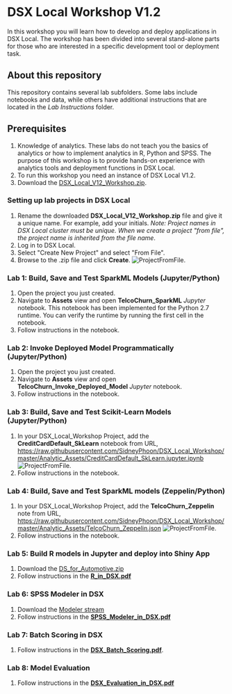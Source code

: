 # DSX Local Workshop V1.2
In this workshop you will learn how to develop and deploy applications in DSX Local. The workshop has been divided into several stand-alone parts for those who are interested in a specific development tool or deployment task. 

## About this repository
This repository contains several lab subfolders. Some labs include notebooks and data, while others have additional instructions that are located in the *Lab Instructions* folder. 

## Prerequisites
1. Knowledge of analytics. These labs do not teach you the basics of analytics or how to implement analytics in R, Python and SPSS. The purpose of this workshop is to provide hands-on experience with analytics tools and deployment functions in DSX Local. 
2. To run this workshop you need an instance of DSX Local V1.2. 
3. Download the [DSX_Local_V12_Workshop.zip](https://github.com/SidneyPhoon/DSX_Local_Workshop_V12/blob/master/DSX%20Local%20Projects/DSX_Local_V12_Workshop.zip?raw=true).

### Setting up lab projects in DSX Local
1. Rename the downloaded **DSX_Local_V12_Workshop.zip** file and give it a unique name.  For example, add your initials.    *Note: Project names in DSX Local cluster must be unique. When we create a project "from file", the project name is inherited from the file name*.
2. Log in to DSX Local.
3. Select "Create New Project" and select "From File".
4. Browse to the .zip file and click **Create**.
![ProjectFromFile](/img/CreateProjectFromFile.JPG?raw=true).

### Lab 1: Build, Save and Test SparkML Models (Jupyter/Python)
1. Open the project you just created. 
2. Navigate to **Assets** view and open **TelcoChurn_SparkML** *Jupyter* notebook. This notebook has been implemented for the Python 2.7 runtime. You can verify the runtime by running the first cell in the notebook. 
3. Follow instructions in the notebook.

### Lab 2: Invoke Deployed Model Programmatically (Jupyter/Python)
1. Open the project you just created. 
2. Navigate to **Assets** view and open **TelcoChurn_Invoke_Deployed_Model** *Jupyter* notebook. 
3. Follow instructions in the notebook.

### Lab 3: Build, Save and Test Scikit-Learn Models (Jupyter/Python)
1. In your DSX_Local_Workshop Project, add the **CreditCardDefault_SkLearn** notebook from URL, https://raw.githubusercontent.com/SidneyPhoon/DSX_Local_Workshop/master/Analytic_Assets/CreditCardDefault_SkLearn.jupyter.ipynb
![ProjectFromFile](/img/import_notebook_url.png?raw=true).
2. Follow instructions in the notebook.

### Lab 4: Build, Save and Test SparkML models (Zeppelin/Python)
1. In your DSX_Local_Workshop Project, add the **TelcoChurn_Zeppelin** note from URL, https://raw.githubusercontent.com/SidneyPhoon/DSX_Local_Workshop/master/Analytic_Assets/TelcoChurn_Zeppelin.json 
![ProjectFromFile](/img/import_zeppelin_url.png?raw=true).
2. Follow instructions in the notebook.

### Lab 5: Build R models in Jupyter and deploy into Shiny App
1. Download the [DS_for_Automotive.zip](https://github.com/SidneyPhoon/DSX_Local_Workshop/blob/master/DSX%20Local%20Projects/DS_for_Automotive.zip?raw=true)
2.  Follow instructions in the **[R_in_DSX.pdf](https://github.com/SidneyPhoon/DSX_Local_Workshop/blob/master/Lab%20Instructions/R_in_DSX.pdf)**

### Lab 6: SPSS Modeler in DSX
1. Download the [Modeler stream](https://github.com/SidneyPhoon/DSX_Local_Workshop/tree/master/SPSS%20Modeler/streams)
2. Follow instructions in the **[SPSS_Modeler_in_DSX.pdf](https://github.com/SidneyPhoon/DSX_Local_Workshop/blob/master/Lab%20Instructions/SPSS_Modeler_in_DSX.pdf)**

### Lab 7: Batch Scoring in DSX
1. Follow instructions in the **[DSX_Batch_Scoring.pdf](https://github.com/SidneyPhoon/DSX_Local_Workshop/blob/master/Lab%20Instructions/DSX_Batch_Scoring.pdf)**. 

### Lab 8: Model Evaluation
1. Follow instructions in the **[DSX_Evaluation_in_DSX.pdf](https://github.com/SidneyPhoon/DSX_Local_Workshop/blob/master/Lab%20Instructions/DSX_Evaluation_in_DSX.pdf)** 

